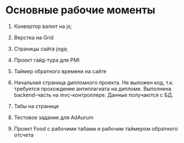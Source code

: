 # Основные рабочие моменты

1. Конвертор валют на js;

2. Верстка на Grid

3. Страницы сайта joga;

4. Проект гайд-тура для PMI

5. Таймер обратного времени на сайте

6. Начальная страница дипломного проекта. Не выложен код, т.к. требуется прохождение антиплагиата на дипломе.
Выполнена backend-часть на mvc-контроллере. Данные получаются с БД.

7. Табы на странице

8. Тестовое задание для AdAurum

9. Проект Food с рабочими табами и рабочим таймером обратного отсчета


